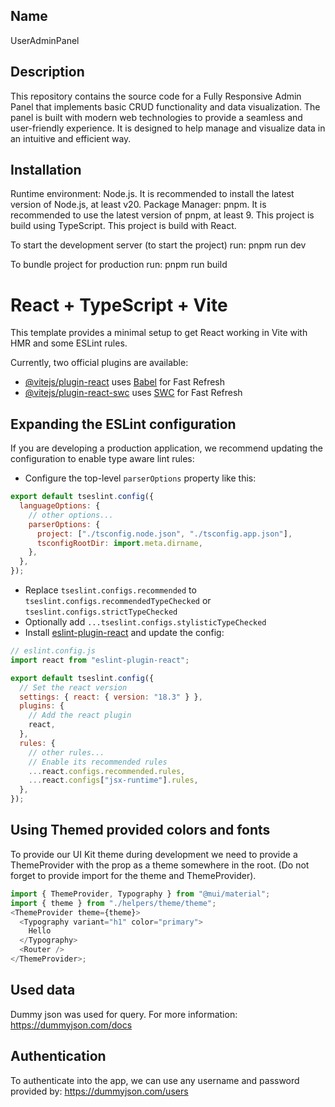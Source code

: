 ## Name

UserAdminPanel

## Description

This repository contains the source code for a Fully Responsive Admin Panel that implements basic CRUD functionality and data visualization. The panel is built with modern web technologies to provide a seamless and user-friendly experience. It is designed to help manage and visualize data in an intuitive and efficient way.

## Installation

Runtime environment: Node.js. It is recommended to install the latest version of Node.js, at least v20.
Package Manager: pnpm. It is recommended to use the latest version of pnpm, at least 9.
This project is build using TypeScript.
This project is build with React.

To start the development server (to start the project) run:
pnpm run dev

To bundle project for production run:
pnpm run build

# React + TypeScript + Vite

This template provides a minimal setup to get React working in Vite with HMR and some ESLint rules.

Currently, two official plugins are available:

- [@vitejs/plugin-react](https://github.com/vitejs/vite-plugin-react/blob/main/packages/plugin-react/README.md) uses [Babel](https://babeljs.io/) for Fast Refresh
- [@vitejs/plugin-react-swc](https://github.com/vitejs/vite-plugin-react-swc) uses [SWC](https://swc.rs/) for Fast Refresh

## Expanding the ESLint configuration

If you are developing a production application, we recommend updating the configuration to enable type aware lint rules:

- Configure the top-level `parserOptions` property like this:

```js
export default tseslint.config({
  languageOptions: {
    // other options...
    parserOptions: {
      project: ["./tsconfig.node.json", "./tsconfig.app.json"],
      tsconfigRootDir: import.meta.dirname,
    },
  },
});
```

- Replace `tseslint.configs.recommended` to `tseslint.configs.recommendedTypeChecked` or `tseslint.configs.strictTypeChecked`
- Optionally add `...tseslint.configs.stylisticTypeChecked`
- Install [eslint-plugin-react](https://github.com/jsx-eslint/eslint-plugin-react) and update the config:

```js
// eslint.config.js
import react from "eslint-plugin-react";

export default tseslint.config({
  // Set the react version
  settings: { react: { version: "18.3" } },
  plugins: {
    // Add the react plugin
    react,
  },
  rules: {
    // other rules...
    // Enable its recommended rules
    ...react.configs.recommended.rules,
    ...react.configs["jsx-runtime"].rules,
  },
});
```

## Using Themed provided colors and fonts

To provide our UI Kit theme during development we need to provide a ThemeProvider with the prop as a theme somewhere in the root. (Do not forget to provide import for the theme and ThemeProvider).

```js
import { ThemeProvider, Typography } from "@mui/material";
import { theme } from "./helpers/theme/theme";
<ThemeProvider theme={theme}>
  <Typography variant="h1" color="primary">
    Hello
  </Typography>
  <Router />
</ThemeProvider>;
```

## Used data

Dummy json was used for query. For more information: https://dummyjson.com/docs

## Authentication

To authenticate into the app, we can use any username and password provided by: https://dummyjson.com/users

